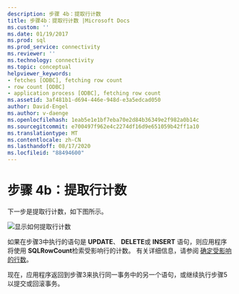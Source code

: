 ```yaml
---
description: 步骤 4b：提取行计数
title: 步骤4b：提取行计数 |Microsoft Docs
ms.custom: ''
ms.date: 01/19/2017
ms.prod: sql
ms.prod_service: connectivity
ms.reviewer: ''
ms.technology: connectivity
ms.topic: conceptual
helpviewer_keywords:
- fetches [ODBC], fetching row count
- row count [ODBC]
- application process [ODBC], fetching row count
ms.assetid: 3af481b1-d694-446e-948d-e3a5edcad050
author: David-Engel
ms.author: v-daenge
ms.openlocfilehash: 1eab5e1e1bf7eba70e2d84b36349e2f982a0b14c
ms.sourcegitcommit: e700497f962e4c2274df16d9e651059b42ff1a10
ms.translationtype: MT
ms.contentlocale: zh-CN
ms.lasthandoff: 08/17/2020
ms.locfileid: "88494600"
---
```

# <a name="step-4b-fetch-the-row-count"></a>步骤 4b：提取行计数
下一步是提取行计数，如下图所示。  
  
 ![显示如何提取行计数](../../../odbc/reference/develop-app/media/pr15.gif "pr15")  
  
 如果在步骤3中执行的语句是 **UPDATE**、 **DELETE**或 **INSERT** 语句，则应用程序将使用 **SQLRowCount**检索受影响行的计数。 有关详细信息，请参阅 [确定受影响的行数](../../../odbc/reference/develop-app/determining-the-number-of-affected-rows.md)。  
  
 现在，应用程序返回到步骤3来执行同一事务中的另一个语句，或继续执行步骤5以提交或回滚事务。
